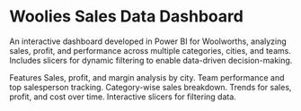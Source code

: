 # Woolies Sales Data Dashboard

An interactive dashboard developed in Power BI for Woolworths, analyzing sales, profit, and performance across multiple categories, cities, and teams. Includes slicers for dynamic filtering to enable data-driven decision-making.

Features
Sales, profit, and margin analysis by city.
Team performance and top salesperson tracking.
Category-wise sales breakdown.
Trends for sales, profit, and cost over time.
Interactive slicers for filtering data.

